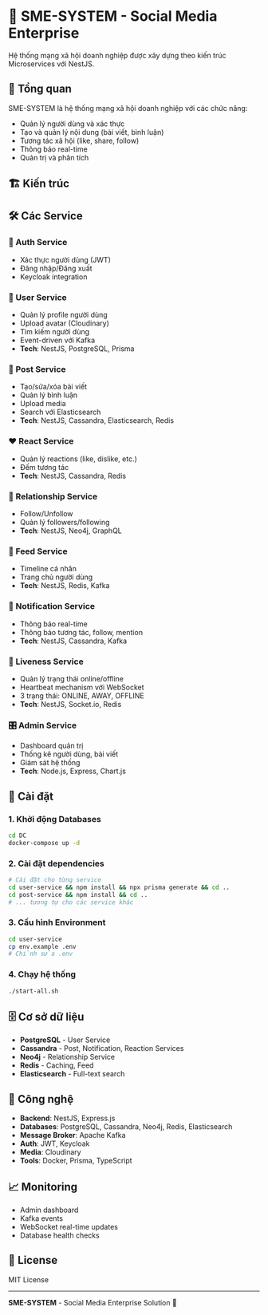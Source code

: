 # 📱 SME-SYSTEM - Social Media Enterprise

Hệ thống mạng xã hội doanh nghiệp được xây dựng theo kiến trúc Microservices với NestJS.

## 🎯 Tổng quan

SME-SYSTEM là hệ thống mạng xã hội doanh nghiệp với các chức năng:
- Quản lý người dùng và xác thực
- Tạo và quản lý nội dung (bài viết, bình luận)
- Tương tác xã hội (like, share, follow)
- Thông báo real-time
- Quản trị và phân tích

## 🏗️ Kiến trúc


## 🛠️ Các Service

### 🔐 Auth Service
- Xác thực người dùng (JWT)
- Đăng nhập/Đăng xuất
- Keycloak integration

### 👤 User Service
- Quản lý profile người dùng
- Upload avatar (Cloudinary)
- Tìm kiếm người dùng
- Event-driven với Kafka
- **Tech**: NestJS, PostgreSQL, Prisma

### 📝 Post Service
- Tạo/sửa/xóa bài viết
- Quản lý bình luận
- Upload media
- Search với Elasticsearch
- **Tech**: NestJS, Cassandra, Elasticsearch, Redis

### ❤️ React Service
- Quản lý reactions (like, dislike, etc.)
- Đếm tương tác
- **Tech**: NestJS, Cassandra, Redis

### 👥 Relationship Service
- Follow/Unfollow
- Quản lý followers/following
- **Tech**: NestJS, Neo4j, GraphQL

### 📰 Feed Service
- Timeline cá nhân
- Trang chủ người dùng
- **Tech**: NestJS, Redis, Kafka

### 🔔 Notification Service
- Thông báo real-time
- Thông báo tương tác, follow, mention
- **Tech**: NestJS, Cassandra, Kafka

### 🏥 Liveness Service
- Quản lý trạng thái online/offline
- Heartbeat mechanism với WebSocket
- 3 trạng thái: ONLINE, AWAY, OFFLINE
- **Tech**: NestJS, Socket.io, Redis

### 🎛️ Admin Service
- Dashboard quản trị
- Thống kê người dùng, bài viết
- Giám sát hệ thống
- **Tech**: Node.js, Express, Chart.js

## 🚀 Cài đặt

### 1. Khởi động Databases
```bash
cd DC
docker-compose up -d
```

### 2. Cài đặt dependencies
```bash
# Cài đặt cho từng service
cd user-service && npm install && npx prisma generate && cd ..
cd post-service && npm install && cd ..
# ... tương tự cho các service khác
```

### 3. Cấu hình Environment
```bash
cd user-service
cp env.example .env
# Chỉnh sửa .env
```

### 4. Chạy hệ thống
```bash
./start-all.sh
```

## 🗄️ Cơ sở dữ liệu

- **PostgreSQL** - User Service
- **Cassandra** - Post, Notification, Reaction Services
- **Neo4j** - Relationship Service
- **Redis** - Caching, Feed
- **Elasticsearch** - Full-text search

## 🔧 Công nghệ

- **Backend**: NestJS, Express.js
- **Databases**: PostgreSQL, Cassandra, Neo4j, Redis, Elasticsearch
- **Message Broker**: Apache Kafka
- **Auth**: JWT, Keycloak
- **Media**: Cloudinary
- **Tools**: Docker, Prisma, TypeScript

## 📈 Monitoring

- Admin dashboard
- Kafka events
- WebSocket real-time updates
- Database health checks

## 📝 License

MIT License

---

**SME-SYSTEM** - Social Media Enterprise Solution 🚀

